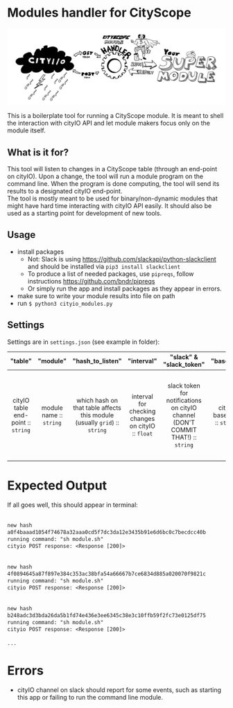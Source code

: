 # Modules handler for CityScope
![MH](https://github.com/CityScope/CS_CityIO/raw/master/cityio_modules/moduleHandler.jpg "MH")

This is a boilerplate tool for running a CityScope module. It is meant to shell the interaction with cityIO API and let module makers focus only on the module itself.

## What is it for?

This tool will listen to changes in a CityScope table (through an end-point on cityIO). Upon a change, the tool will run a module program on the command line. When the program is done computing, the tool will send its results to a designated cityIO end-point.\
The tool is mostly meant to be used for binary/non-dynamic modules that might have hard time interacting with cityIO API easily. It should also be used as a starting point for development of new tools.

## Usage

- install packages
  - Not: Slack is using https://github.com/slackapi/python-slackclient and should be installed via `pip3 install slackclient`
  - To produce a list of needed packages, use `pipreqs`, follow instructions https://github.com/bndr/pipreqs
  - Or simply run the app and install packages as they appear in errors.
- make sure to write your module results into file on path
- run `$ python3 cityio_modules.py`

## Settings

Settings are in `settings.json` (see example in folder):

|            **"table"**             |      **"module"**       |                           **"hash_to_listen"**                            |                   **"interval"**                   |                           **"slack" & "slack_token"**                            |       **"base_url"**        |                      **"post_suffix"**                       |              **"get_suffix"**              |               **"module_command"**               |                **"results_json"**                |                                                                                                 **"hidden_table" & "hidden_table_header"**                                                                                                 |
| :--------------------------------: | :---------------------: | :-----------------------------------------------------------------------: | :------------------------------------------------: | :------------------------------------------------------------------------------: | :-------------------------: | :----------------------------------------------------------: | :----------------------------------------: | :----------------------------------------------: | :----------------------------------------------: | :----------------------------------------------------------------------------------------------------------------------------------------------------------------------------------------------------------------------------------------: |
| cityIO table end-point :: `string` | module name :: `string` | which hash on that table affects this module (usually `grid`) :: `string` | interval for checking changes on cityIO :: `float` | slack token for notifications on cityIO channel (DON'T COMMIT THAT!) :: `string` | cityIO base URL :: `string` | cityIO POST suffix, probably `/api/table/update` :: `string` | cityIO GET suffix `/api/table` :: `string` | command that runs module in terminal :: `string` | file name to look for module results :: `string` | a cityIO token for hidden CityScope tables. Get this token from a cityIO admin if you're to develop a CityScope module that need access to a hidden table. format: "Authorization": "Bearer CITYIO-TOKEN-HERE-NEVER-COMMIT-IT" :: `object` |

# Expected Output

If all goes well, this should appear in terminal:

```

new hash a0f4baaad1054f74678a32aaa0cd5f7dc3da12e3435b91e6d6bc0c7becdcc40b
running command: "sh module.sh"
cityio POST response: <Response [200]>


new hash 4f0894645a87f897e384c353ac38bfa54a66667b7ce6834d885a020070f9821c
running command: "sh module.sh"
cityio POST response: <Response [200]>


new hash b248adc3d3bda26da5b1fd74e436e3ee6345c38e3c10ffb59f2fc73e0125df75
running command: "sh module.sh"
cityio POST response: <Response [200]>

...
```

# Errors

- cityIO channel on slack should report for some events, such as starting this app or failing to run the command line module.
